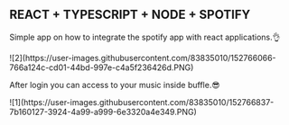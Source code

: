 ## REACT + TYPESCRIPT + NODE + SPOTIFY

<P>Simple app on how to integrate the spotify app with react applications.👌</P>
![2](https://user-images.githubusercontent.com/83835010/152766066-766a124c-cd01-44bd-997e-c4a5f236426d.PNG)
<p>After login you can access to your music inside buffle.😎</p>
![1](https://user-images.githubusercontent.com/83835010/152766837-7b160127-3924-4a99-a999-6e3320a4e349.PNG)
